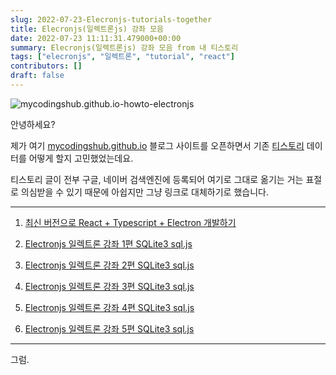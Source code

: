```yaml
---
slug: 2022-07-23-Elecronjs-tutorials-together
title: Elecronjs(일렉트론js) 강좌 모음
date: 2022-07-23 11:11:31.479000+00:00
summary: Elecronjs(일렉트론js) 강좌 모음 from 내 티스토리
tags: ["elecronjs", "일렉트론", "tutorial", "react"]
contributors: []
draft: false
---
```


![mycodingshub.github.io-howto-electronjs](https://blogger.googleusercontent.com/img/a/AVvXsEiHlYdlzaggUJRqxTOQRq9im3l-NCwYsqoKgRyLuJjgGPdvmX2cm___XU6uzv1sKcRjvDCthrsbTi3yuNLAmOB8Lo4Qx7N97425UUi67ZJd9V3PNoz_Af6eopsKMm-b0_unXEwlkRED2nlPMBg8mf1c_0BKzpDi5XJ8BtzVVmWSuLrxZBpbDllBOFw_)

안녕하세요?

제가 여기 [mycodingshub.github.io](https://mycodingshub.github.io) 블로그 사이트를 오픈하면서 기존 [티스토리](https://cpro95.tistory.com) 데이터를 어떻게 할지 고민했었는데요.

티스토리 글이 전부 구글, 네이버 검색엔진에 등록되어 여기로 그대로 옮기는 거는 표절로 의심받을 수 있기 때문에 아쉽지만 그냥 링크로 대체하기로 했습니다.

---

1. [최신 버전으로 React + Typescript + Electron 개발하기](https://cpro95.tistory.com/185)

2. [Electronjs 일렉트론 강좌 1편 SQLite3 sql.js](https://cpro95.tistory.com/500)

3. [Electronjs 일렉트론 강좌 2편 SQLite3 sql.js](https://cpro95.tistory.com/501)

4. [Electronjs 일렉트론 강좌 3편 SQLite3 sql.js](https://cpro95.tistory.com/502)

5. [Electronjs 일렉트론 강좌 4편 SQLite3 sql.js](https://cpro95.tistory.com/632)

6. [Electronjs 일렉트론 강좌 5편 SQLite3 sql.js](https://cpro95.tistory.com/633)

---

그럼.